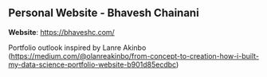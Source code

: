 ## Personal Website - Bhavesh Chainani

**Website**: https://bhaveshc.com/

Portfolio outlook inspired by Lanre Akinbo (https://medium.com/@olanreakinbo/from-concept-to-creation-how-i-built-my-data-science-portfolio-website-b901d85ecdbc)
